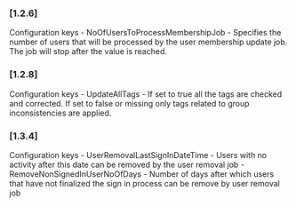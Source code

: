 ### [1.2.6]
Configuration keys
    - NoOfUsersToProcessMembershipJob - Specifies the number of users that will be processed by the user membership update job. The job will stop after the value is reached.

### [1.2.8]
Configuration keys
    - UpdateAllTags - If set to true all the tags are checked and corrected. If set to false or missing only tags related to group inconsistencies are applied.

### [1.3.4]
Configuration keys
    - UserRemovalLastSignInDateTime - Users with no activity after this date can be removed by the user removal job
    - RemoveNonSignedInUserNoOfDays - Number of days after which users that have not finalized the sign in process can be remove by user removal job
